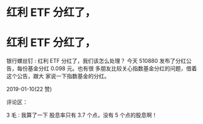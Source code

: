 # 红利 ETF 分红了，

# 红利 ETF 分红了，

银行螺丝钉 : 红利 ETF 分红了，我们该怎么处理？ 今天 510880 发布了分红公告，每份基金分红 0.098 元。也有很 多朋友比较关心指数基金分红的问题，借着这个公告，跟大 家说一下指数基金的分红。

2019-01-10(22 赞)

评论区：

3 毛 : 我算了一下 股息率只有 3.7 个点，没有 5 个点的股息啊！